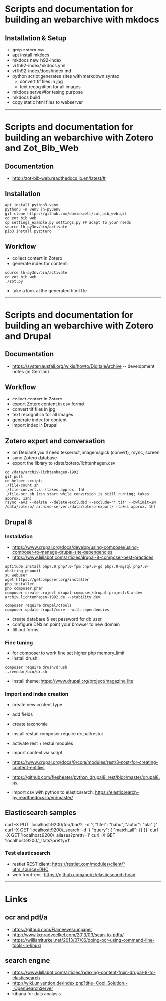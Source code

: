 # Scripts and documentation for building an webarchive with mkdocs

## Installation & Setup
* grep zotero.csv
* apt install mkdocs
* mkdocs new lh92-index
* vi lh92-index/mkdocs.yml
* vi lh92-index/docs/index.md
* python script generates sites with markdown syntax
    * convert tif files in jpg
    * text recognition for all images
* mkdocs serve #for tesing purpose
* mkdocs build
* copy static html files to webserver


----
# Scripts and documentation for building an webarchive with Zotero and Zot_Bib_Web

## Documentation
* http://zot-bib-web.readthedocs.io/en/latest/#

## Installation
```
apt install python3-venv
python3 -m venv lh-py3env
git clone https://github.com/davidswelt/zot_bib_web.git
cd zot_bib_web
cp settings_example.py settings.py ## adapt to your needs
source lh-py3nv/bin/activate
pip3 install pyzotero

```

## Workflow
* collect content in Zotero
* generate index for content:
```
source lh-py3nv/bin/activate
cd zot_bib_web
./zot.py
```
* take a look at the generated html file


----
# Scripts and documentation for building an webarchive with Zotero and Drupal

## Documentation
* https://systemausfall.org/wikis/howto/DigitaleArchive -- development notes (in German) 

## Workflow
* collect content in Zotero
* export Zotero content in csv format
* convert tif files in jpg
* text recognition for all images
* generate index for content
* import index in Drupal


## Zotero export and conversation
* on Debian9 you'll need tesseract, imagemagick (convert), rsync, screen
* sync Zotero database
* export the library to /data/zotero/lichtenhagen.csv
```
cd /data/archiv-lichtenhagen-1992
git pull
cd helper-scripts
./file-count.sh
./file-convert.sh (takes approx. 1h)
./file-ocr.sh (can start while conversion is still running; takes approx. 12h)
rsync -avz --delete --delete-excluded --exclude='*.tif' --bwlimit=2M /data/zotero/ archive-server:/data/zotero-export/ (takes approx. 1h)
```

## Drupal 8
### Installation
* https://www.drupal.org/docs/develop/using-composer/using-composer-to-manage-drupal-site-dependencies
* https://www.lullabot.com/articles/drupal-8-composer-best-practices
```
aptitude install php7.0 php7.0-fpm php7.0-gd php7.0-mysql php7.0-mbstring phpunit
su webuser
wget https://getcomposer.org/installer
php installer
php composer.phar
composer create-project drupal-composer/drupal-project:8.x-dev archiv.lichtenhagen-1992.de --stability dev 

composer require drupal/ctools
composer update drupal/core --with-dependencies
```
* create database & set password for db user
* configure DNS an point your browser to new domain
* fill out forms

### Fine tuning
* for composer to work fine set higher php memory_limit
* install drush:
```
composer require drush/drush
../vendor/bin/drush
```
* install theme: https://www.drupal.org/project/magazine_lite

### Import and index creation
* create new content type
* add fields
* create taxonomie

* install restui: composer require drupal/restui
* activate rest + restui modules

* import content via script
* https://www.drupal.org/docs/8/core/modules/rest/3-post-for-creating-content-entities
* https://github.com/flesheater/python_drupal8_rest/blob/master/drupal8.py
* import csv with python to elasticsearch: https://elasticsearch-py.readthedocs.io/en/master/

## Elasticsearch samples
curl -X PUT 'localhost:9200/foo/bar/2' -d '{ "titel": "hahu", "autor": "bla" }'
curl -X GET 'localhost:9200/_search' -d '{ "query": { "match_all": {} }}'
curl -X GET 'localhost:9200/_aliases?pretty=1'
curl -X GET 'localhost:9200/_stats?pretty=1'

### Test elasticsearch
* restlet REST client: https://restlet.com/modules/client/?utm_source=DHC
* web front-end: https://github.com/mobz/elasticsearch-head

----
# Links 
## ocr and pdf/a
* https://github.com/Flameeyes/unpaper
* http://www.konradvoelkel.com/2013/03/scan-to-pdfa/
* https://williamjturkel.net/2013/07/06/doing-ocr-using-command-line-tools-in-linux/

## search engine
* https://www.lullabot.com/articles/indexing-content-from-drupal-8-to-elasticsearch
* http://wiki.univention.de/index.php?title=Cool_Solution_-_OpenSearchServer
* kibana for data analysis

